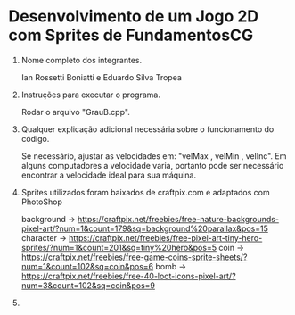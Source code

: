 # Desenvolvimento de um Jogo 2D com Sprites de FundamentosCG

1. Nome completo dos integrantes.
   
   Ian Rossetti Boniatti e Eduardo Silva Tropea

2. Instruções para executar o programa.
   
   Rodar o arquivo "GrauB.cpp". 

3. Qualquer explicação adicional necessária sobre o funcionamento do código.

   Se necessário, ajustar as velocidades em: "velMax , velMin , velInc".
   Em alguns computadores a velocidade varia, portanto pode ser necessário encontrar a velocidade ideal para sua máquina.

4. Sprites utilizados foram baixados de craftpix.com e adaptados com PhotoShop
   
   background -> https://craftpix.net/freebies/free-nature-backgrounds-pixel-art/?num=1&count=179&sq=background%20parallax&pos=15
   character -> https://craftpix.net/freebies/free-pixel-art-tiny-hero-sprites/?num=1&count=201&sq=tiny%20hero&pos=5
   coin -> https://craftpix.net/freebies/free-game-coins-sprite-sheets/?num=1&count=102&sq=coin&pos=6
   bomb -> https://craftpix.net/freebies/free-40-loot-icons-pixel-art/?num=3&count=102&sq=coin&pos=9
   

6. 




